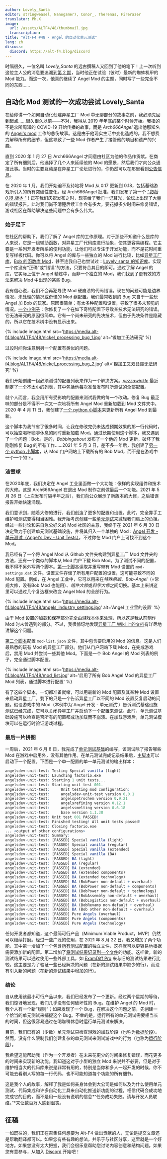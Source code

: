 ```yaml
---
author: Lovely_Santa
editor: stringweasel, Nanogamer7, Conor_, Therenas, Firerazer
translator: Ph.X
image:
  url: /assets/ALTF4/48/thumbnail.jpg
  transcription:
title: "Alt-F4 #48 - Angel 的自动化单元测试"
lang: zh
discuss:
  discord: https://alt-f4.blog/discord
---
```


时隔很久，一位名叫 *Lovely_Santa* 的远古撰稿人又回到了他的笔下！上一次听到这位主人公的消息要追溯到[第 2 期](https://alt-f4.blog/zh/ALTF4-2/)，当时他正在试验（彼时）最新的蜘蛛机甲的 Mod 能力。而这一次，他真的继续了 Angel Mod 的主题，同时写了一些完全不同的东西……

## 自动化 Mod 测试的一次成功尝试  <author>Lovely_Santa</author>

在给你讲一个如何自动化创建异星工厂 Mod 中无聊部分的故事之前，我必须先回到起点……很久很久以前——不对，我得从 2019 年年底的某个时候开始。我指的不是众所周知的 COVID-19 开始传播的故事，而是 *Arch666Angel* 退出他那知名的 [Angel's mod](https://mods.factorio.com/user/Arch666Angel) 工作的悲伤故事。这是由于他现实生活中变化造成的。我不想费力解释所有的细节，但这导致了一些 Mod 作者产生了接管他的项目和遗产的兴趣。

直到 2020 年 1 月 27 日 Arch666Angel 才同意由社区为他的作品作贡献。在商定了所有细则后，他选择了几个人来延续他的 Mod 的愿景，然后我们才向公众通报此事。当时的主要互动是在异星工厂论坛进行的，你仍然可以在那里看到[公告信息](https://forums.factorio.com/viewtopic.php?p=475786#p475786)。

在 2020 年 1 月，我们开始迫不及待地将 Mod 从 0.17 更新到 0.18，包括基础游戏所引入的所有突破性变化。经 Arch666Angel 批准，我们发布了第一个 [*"初始 0.18 版本 "*](https://github.com/Arch666Angel/mods/commit/8b7ff10ba82d3071f374e08452b5ca22d42e4780)！正在我们庆祝发布之时，现实给了我们一记耳光，论坛上出现了大量的错误报告。此时我们尚不清楚后续工作会有多大，要花掉多少时间来修复错误，游戏社区在帮助解决这些问题中会有多么伟大。

### 始于足下

在社区的帮助下，我们了解了 Angel 库的工作原理。对于那些不知道什么是库的人来说，它是一组辅助函数，对异星工厂代码库进行抽象，使其更容易编程。它主要是一系列开发者所系的便利功能，让他们可以专注于开发功能，而不是花时间重复写样板代码。你可以将 Angel 的库与一些独立的 Mod 进行比较，比如[异星工厂库](https://mods.factorio.com/mod/flib)，[Bob 的函数库 Mod](https://mods.factorio.com/mod/boblibrary)，甚至连我自己也尝试过：[Lovely_santa 的知识库](https://mods.factorio.com/mod/LSlib)。实现一个库没有“正确”或“错误”的方法，只要符合其目的即可。通过了解 Angel 的库，它实际上位于 Angel 精炼中，而非一个独立的 Mod，我们找到了更有效的方法来解决 Mod 中出现的某些 Bug。

我有信心说，我们不会再犯导致 Mod 硬崩溃的代码错误。现在的问题可能是边界情况，未处理的情况或奇怪的 Mod 组配置。我们最常收到的 Bug 来自于一些玩 Angel 加 Bob 的玩家。原因很简单：有太多种配置和设置，导致了很多未预见的情况。[一个小例子](https://www.reddit.com/r/factorio/comments/pfvqn0/playing_an_angel_bobs_game_and_noticed_about_9/)：你修复了一个在如下奇特配置下导致某技术无法研究的错误。它无法研究的原因很简单。它有一个尚未研究的先决技术，但由于先决条件是隐藏的，所以它在技术树中没有显示出来。

{% include image.html src='https://media.alt-f4.blog/ALTF4/48/nickel_processing_bug_1.jpg' alt='镍加工无法研究' %}

过段时间你注意到另一个配置有类似的问题。

{% include image.html src='https://media.alt-f4.blog/ALTF4/48/nickel_processing_bug_2.jpg' alt='镍加工又双叒叕无法研究' %}

我们开始创建一组必须测试的配置列表来作为一个解决方案。[*pezzawinkle*](https://mods.factorio.com/user/pezzawinkle) 最近制定了[一个不太小的列表](https://github.com/Arch666Angel/mods/blob/master/Config_Testing_Regime.txt)，其中包括他每次准备发布时所测试的全部配置。

就个人而言，我会用所有受影响的配置来测试我做的每一个改动。修复 Bug 最乏味的部分是不得不一次又一次地将所有 Angel Mod 重新加载到 Mod 文件夹中。2020 年 4 月 11 日，我创建了[一个 python 小脚本](https://github.com/Arch666Angel/mods/pull/188/commits/e37f2673f234e0c9271f56ecc6d4934b0d83cd50)来更新所有 Angel Mod 到最新。

这个脚本为我节省了很多时间，让我在修改完仍未达成预期效果的那一行代码时，可以抽空喝杯咖啡休息的同时重新加载 Mod。通过长期使用这个脚本，我又遇到了一个问题：Bob。是的，*Bobbingabout* 发布了一个他的 Mod 更新，破坏了我刚刚修复 Bug 的所有工作……2021 年 5 月 3 日，差不多一年后，我创建了[另一个 python 小脚本](https://github.com/Arch666Angel/mods/pull/591/commits/3d0a7de0a68c3ec6566cbd45c3599b036ab775bb)，从 Mod 门户网站上下载所有的 Bob Mod，而不是在游戏中一个一个的下。

### 滚雪球

在2020年底，我们决定在 Angel 工业里面做一个大功能：像样的实现组件和技术的大修。这是 Arch666Angel 在退出 Mod 制作之前做最后一个功能。2021 年 5 月 26 日（上次发布时隔半年之后），我们向公众展示了新版本的大修，之后错误报告开始快速涌现。

我们意识到，随着大修的进行，我们创造了更多的配置和设置。此时，完全靠手工维护和测试变得相当困难。我开始考虑创建一些[单元测试](https://zh.wikipedia.org/wiki/%E5%8D%95%E5%85%83%E6%B5%8B%E8%AF%95)来减轻我们肩上的负担。经过一些讨论和来自急公好义的 Mod 社区的主意，我终于在 2021 年 6 月 30 日决定致力于创建单元测试基础设施，并将其归入一个单独的 Mod：[Angel 开发 - 单元测试（Angel's Dev - Unit Tests）](https://github.com/Arch666Angel/mods/pull/634/commits/d59328e81235e26beb88ba66659cb78315827a00)。不过你在 Mod 门户上可找不到这个 Mod。

我已经有了一个将 Angel Mod 从 Github 文件夹构建到异星工厂 Mod 文件夹的方法，还有一个类似的脚本从 Mod 门户下载 Bob Mod。为了测试不同的配置，我不得不另外写两个脚本。[第一个脚本](https://github.com/Arch666Angel/mods/pull/634/commits/8977e17bba55d06fb3b60ff4c593e2307f110395)读取并重写带有 Mod 设置的 `mod-settings.dat` 文件。设置文件存储了所有用户配置的设置，这可能导致不同的 Mod 配置。例如，在 Angel 工业中，它可以用来在*特殊原版*、*Bob-Angel*（=常规大修，没有Bob Mod 也能用）、*组件大修*或*科学大修*之间切换。基本上来讲这里可以通过几个复选框来改变 Angel Mod 的全部行为。

{% include image.html src='https://media.alt-f4.blog/ALTF4/48/angels_industry_settings.jpg' alt='Angel 工业里的设置' %}

由于 Mod 设置的加载和保存部分完全由游戏本体来处理，所以这是我从前制作 Mod 时未曾遇到的部分。不过，我很惊讶地发现[异星工厂 Wiki 上的文档](https://wiki.factorio.com/Mod_settings_file_format)有详尽地讲解这个问题。

[第二个脚本](https://github.com/Arch666Angel/mods/pull/634/commits/abb64c2fe8007e060f112716ebe33864510b6451)配置 `mod-list.json` 文件，其中包含要启用的 Mod 的信息。这是人们最熟悉的玩有 Mod 的异星工厂部分。他们从门户网站下载 Mod，在完成游戏后，禁用 Mod 并尝试一些其他 Mod。下面是一个 Bob Angel 的 Mod 列表的例子，完全通过脚本配置。

{% include image.html src='https://media.alt-f4.blog/ALTF4/48/mod_list.jpg' alt='启用了所有 Bob Angel Mod 的异星工厂 Mod 列表，通过脚本进行配置' %}

有了这四个脚本，一切都准备就绪，可以用最新的 Mod 配置及其某种 Mod 设置来启动异星工厂。剩下的只是一个告诉异星工厂以不同的 Mod 设置反复启动的问题。假设游戏中的 Mod（本例中为'Angel 开发 - 单元测试'）告诉测试基础设施测试已经完成，它可以关闭异星工厂并启动下一个配置来测试。此时，单元测试基础设施可以检查是否所有的配置都成功加载而不崩溃。在加载游戏后，单元测试模块可以在运行时验证游戏过程。

### 最后一片拼图

一周后，2021 年 6 月 8 日，我完成了[单元测试基础](https://github.com/Arch666Angel/mods/pull/634/commits/1435fbd2f1134b08307406e21fdd657f1cafa019)的编写，该测试除了报告哪些 Mod 在游戏中启用外，没有其他作用。在单元测试完成记录结果后，[主脚本](https://github.com/Arch666Angel/mods/pull/634/commits/64ea68023f19c2505aa3cfbb7642f13cf7f70fbd)可以启动下一个配置。下面是一个单一配置的单一单元测试的输出样本：

```r
angelsdev-unit-test: Testing Special vanilla (light)
angelsdev-unit-test: Launching factorio.exe
angelsdev-unit-test: Starting 1 unit tests...
angelsdev-unit-test: Starting unit test 001.
angelsdev-unit-test:     Unit testing mod configuration:
angelsdev-unit-test:     angelsdev-unit-test version 0.0.1
angelsdev-unit-test:     angelspetrochem version 0.9.21
angelsdev-unit-test:     angelsrefining version 0.12.1
angelsdev-unit-test:     angelssmelting version 0.6.18
angelsdev-unit-test:     base version 1.1.38
angelsdev-unit-test: Unit test 001 PASSED!
angelsdev-unit-test: Finished testing! All unit tests passed!
angelsdev-unit-test: Closing factorio.exe
... <output of other configurations>
angelsdev-unit-test: Summary:
angelsdev-unit-test: [PASSED] Special vanilla (light)
angelsdev-unit-test: [PASSED] Special vanilla (regular)
angelsdev-unit-test: [PASSED] Special vanilla (extended)
angelsdev-unit-test: [PASSED] Special vanilla (BA)
angelsdev-unit-test: [PASSED] BA (light)
angelsdev-unit-test: [PASSED] BA (regular)
angelsdev-unit-test: [PASSED] BA (extended)
angelsdev-unit-test: [PASSED] BA (extended components)
angelsdev-unit-test: [PASSED] BA (extended technology)
angelsdev-unit-test: [PASSED] BA (BobPower non-default + overhaul)
angelsdev-unit-test: [PASSED] BA (BobPower non-default + components)
angelsdev-unit-test: [PASSED] BA (BobPower non-default + technology)
angelsdev-unit-test: [PASSED] BA (BobAssembly non-default + overhaul)
angelsdev-unit-test: [PASSED] BA (BobLogistics non-default + overhaul)
angelsdev-unit-test: [PASSED] BA (BobRevamp non-default + overhaul)
angelsdev-unit-test: [PASSED] BA (Bob other non-default + overhaul)
angelsdev-unit-test: [PASSED] Pure Angels (overhaul)
angelsdev-unit-test: [PASSED] Pure Angels (components)
angelsdev-unit-test: [PASSED] Pure Angels (technology)
```

任何开发者都知道，这个最简可行产品（Minimum Viable Product，MVP）仍然可以继续打磨。经过一些广泛的使用，在 2021 年 8 月 22 日，我又增加了两个功能，其中第一增加了一个包含[所有测试配置](https://github.com/Arch666Angel/mods/commit/27b899d43b1db04d99cc8c8086cf7ece83376419#diff-f7f9cb110df5ea99bfdecacc536b281dba523acc5418d1e9774fc803f7846348)的独立文件，这样就可以更容易地根据需要添加新的配置。第二增加了[将测试结果记录到一个文件](https://github.com/Arch666Angel/mods/commit/a5732a52c5dfdcd6d9c5f4d89ad699ea9bd90bda#diff-f7f9cb110df5ea99bfdecacc536b281dba523acc5418d1e9774fc803f7846348)的功能。这样做，新的测试结果可以通过使用一些外部工具，如 [ExamDiff Pro](https://www.prestosoft.com/edp_examdiffpro.asp) 来与旧的测试结果进行比较。这主要是为了验证一些已经解决的问题（在新的测试结果中缺少的行），而没有引入新的问题（在新的测试结果中增加的行）。

### 结论

自从使用该最小可行产品以来，我们已经发布了一个更新。经过两个星期的等待，我们惊讶地发现，我们几乎没有任何破坏性的 Bug。在维护 Angel 的 Mod 时，我个人有一个新“规则”；如果发现了一个 Bug，在解决这个问题之前，先创建一个恰当的单元测试来捕捉这个 Bug。不幸的是，运行所有的单元测试需要相当长的时间，但这很容易通过在喝咖啡休息时运行单元测试来解决。

目前，我们已有的（少数）单元测试只检查游戏的加载阶段（也称为[数据阶段](https://wiki.factorio.com/Tutorial:Modding_tutorial/Gangsir#The_data_stage)）。然而，没有什么限制我们创建复杂的单元测试来测试游戏中的行为（也称为[运行阶段](https://wiki.factorio.com/Tutorial:Modding_tutorial/Gangsir#Runtime_stage)）。

我希望这能帮助我（作为一个开发者）在未来花更少的时间来修复错误，而花更多的时间来实现新的功能。我知道这对于小型的独立 Mod 来说并不必要，但是对于维护相当大的代码库来说是非常有用的，特别是当你和多人一起开发的时候，你不可能去看别人写的每一行代码，也不可能知道每个功能的所有细节。

这是我个人的故事，解释了我是如何亲身体会到大公司是如何以及为什么使用单元测试、代码集成和许多自动化工具来自动化推送新功能的过程，相信代码会成功地完成它的目的，而不是用一段没有说明的信息*“任务成功失败。请与开发人员联络。”*来让数百万人感到沮丧。

## 征稿

一如既往的，我们正在召集任何想要为 Alt-F4 做出贡献的人，无论是提交文章还是帮助翻译都可以。如果您有些有趣的想法，并乐于与社区分享，这里就是一个好地方。如果您没有太大把握，我们会很乐意帮助您讨论内容创意和结构问题。如果您有意参与，从加入 [Discord](https://alt-f4.blog/discord) 开始吧！